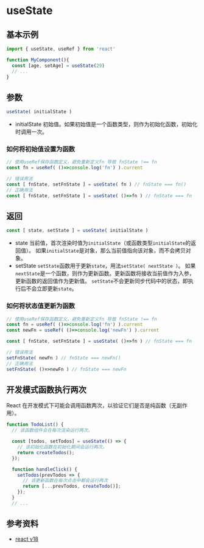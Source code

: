 # useState
## 基本示例
```jsx
import { useState, useRef } from 'react'

function MyComponent(){
  const [age, setAge] = useState(29)
  // ...
}
```

## 参数

```jsx
useState( initialState )
```
- initialState
  初始值。如果初始值是一个函数类型，则作为初始化函数，初始化时调用一次。

### 如何将初始值设置为函数
```jsx
// 使用useRef保存函数定义，避免重新定义fn 导致 fnState !== fn
const fn = useRef( ()=>console.log('fn') ).current

// 错误用法
const [ fnState, setFnState ] = useState( fn ) // fnState === fn()
// 正确用法
const [ fnState, setFnState ] = useState( ()=>fn ) // fnState === fn
```

## 返回

```jsx
const [ state, setState ] = useState( initialState )
```

- state
  当前值，首次渲染时值为`initialState`（或函数类型`initialState`的返回值）。
  如果`initialState`是对象，那么当前值指向该对象，而不会拷贝对象。
- setState
  `setState`函数用于更新`state`，用法`setState( nextState )`。
  如果`nextState`是一个函数，则作为更新函数。更新函数将接收当前值作为入参，更新函数的返回值作为更新值。
  `setState`不会更新同步代码中的状态，即执行后不会立即更新`state`。

### 如何将状态值更新为函数
```jsx
// 使用useRef保存函数定义，避免重新定义fn 导致 fnState !== fn
const fn = useRef( ()=>console.log('fn') ).current
const newFn = useRef( ()=>console.log('newFn') ).current

const [ fnState, setFnState ] = useState( ()=>fn ) // fnState === fn

// 错误用法
setFnState( newFn ) // fnState === newFn()
// 正确用法
setFnState( ()=>newFn ) // fnState === newFn
```

## 开发模式函数执行两次

React 在开发模式下可能会调用函数两次，以验证它们是否是纯函数（无副作用）。

```jsx
function TodoList() {
  // 该函数组件会在每次渲染运行两次。

  const [todos, setTodos] = useState(() => {
    // 该初始化函数在初始化期间会运行两次。
    return createTodos();
  });

  function handleClick() {
    setTodos(prevTodos => {
      // 该更新函数在每次点击中都会运行两次
      return [...prevTodos, createTodo()];
    });
  }
  // ...
```

## 参考资料

- [react v18](https://18.react.dev/reference/react/useState)